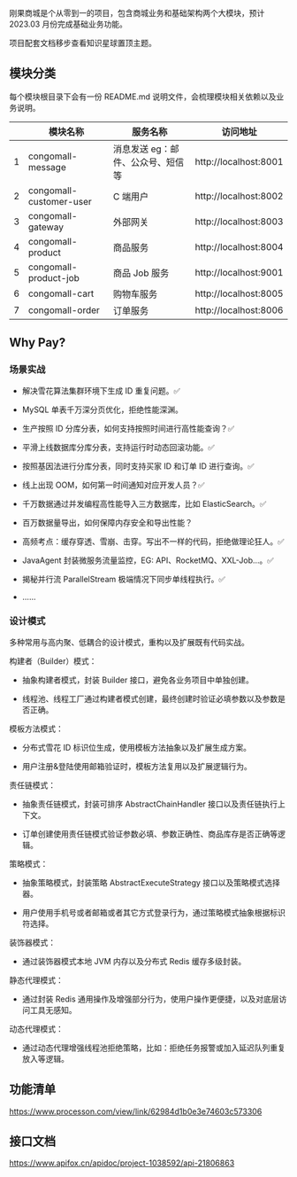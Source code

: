 
刚果商城是个从零到一的项目，包含商城业务和基础架构两个大模块，预计 2023.03 月份完成基础业务功能。

项目配套文档移步查看知识星球置顶主题。

## 模块分类

每个模块根目录下会有一份 README.md 说明文件，会梳理模块相关依赖以及业务说明。

| | 模块名称 | 服务名称 | 访问地址 |
| -- | --- | --- | --- |
| 1 | congomall-message | 消息发送 eg：邮件、公众号、短信等 | http://localhost:8001 |
| 2 | congomall-customer-user | C 端用户 | http://localhost:8002 |
| 3 | congomall-gateway | 外部网关 | http://localhost:8003 |
| 4 | congomall-product | 商品服务 | http://localhost:8004 |
| 5 | congomall-product-job | 商品 Job 服务 | http://localhost:9001 |
| 6 | congomall-cart | 购物车服务 | http://localhost:8005 |
| 7 | congomall-order | 订单服务 | http://localhost:8006 |

## Why Pay?

### 场景实战

- 解决雪花算法集群环境下生成 ID 重复问题。✅

- MySQL 单表千万深分页优化，拒绝性能深渊。
- 生产按照 ID 分库分表，如何支持按照时间进行高性能查询？✅
- 平滑上线数据库分库分表，支持运行时动态回滚功能。✅
- 按照基因法进行分库分表，同时支持买家 ID 和订单 ID 进行查询。✅
- 线上出现 OOM，如何第一时间通知对应开发人员？✅
- 千万数据通过并发编程高性能导入三方数据库，比如 ElasticSearch。✅
- 百万数据量导出，如何保障内存安全和导出性能？
- 高频考点：缓存穿透、雪崩、击穿。写出不一样的代码，拒绝做理论狂人。✅
- JavaAgent 封装微服务流量监控，EG: API、RocketMQ、XXL-Job...。✅
- 揭秘并行流 ParallelStream 极端情况下同步单线程执行。✅
- ......

### 设计模式

多种常用与高内聚、低耦合的设计模式，重构以及扩展既有代码实战。

构建者（Builder）模式：

- 抽象构建者模式，封装 Builder 接口，避免各业务项目中单独创建。

- 线程池、线程工厂通过构建者模式创建，最终创建时验证必填参数以及参数是否正确。

模板方法模式：

- 分布式雪花 ID 标识位生成，使用模板方法抽象以及扩展生成方案。

- 用户注册&登陆使用邮箱验证时，模板方法复用以及扩展逻辑行为。

责任链模式：

- 抽象责任链模式，封装可排序 AbstractChainHandler 接口以及责任链执行上下文。

- 订单创建使用责任链模式验证参数必填、参数正确性、商品库存是否正确等逻辑。

策略模式：

- 抽象策略模式，封装策略 AbstractExecuteStrategy 接口以及策略模式选择器。

- 用户使用手机号或者邮箱或者其它方式登录行为，通过策略模式抽象根据标识符选择。

装饰器模式：

- 通过装饰器模式本地 JVM 内存以及分布式 Redis 缓存多级封装。

静态代理模式：

- 通过封装 Redis 通用操作及增强部分行为，使用户操作更便捷，以及对底层访问工具无感知。

动态代理模式：

- 通过动态代理增强线程池拒绝策略，比如：拒绝任务报警或加入延迟队列重复放入等逻辑。

## 功能清单

https://www.processon.com/view/link/62984d1b0e3e74603c573306

## 接口文档

https://www.apifox.cn/apidoc/project-1038592/api-21806863
